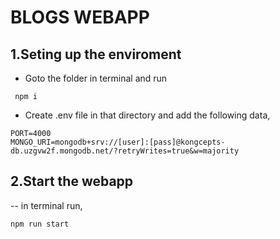 # BLOGS WEBAPP

## 1.Seting up the enviroment

- Goto the folder in terminal and run

```
 npm i
```

- Create .env file in that directory and add the following data,

```
PORT=4000
MONGO_URI=mongodb+srv://[user]:[pass]@kongcepts-db.uzgvw2f.mongodb.net/?retryWrites=true&w=majority
```

## 2.Start the  webapp

--  in terminal run,

```
npm run start
```

